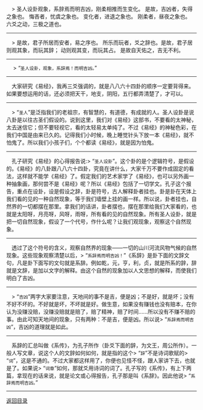 &emsp;> 圣人设卦观象，系辞焉而明吉凶，刚柔相推而生变化。 是故，吉凶者，失得之象也。 悔吝者，忧虞之象也。 变化者，进退之象也。 刚柔者，昼夜之象也。 六爻之动，三极之道也。
___
&emsp;> 是故，君子所居而安者，易之序也。 所乐而玩者，爻之辞也。是故，君子居则观其象，而玩其辞； 动则观其变，而玩其占。 是故自天佑之，吉无不利。
___
&emsp; > “``圣人设卦，观象，系辞焉！而明吉凶。``”
___
&emsp;大家研究《易经》，我再三爻强调的，就是八八六十四卦的顺序一定要背得来。如果要想运用的话，还必须把天干，地支，阴阳，五行都弄清楚了，才可以。
___
&emsp;> “``圣人``”是泛指我们的老祖宗，有智慧的，有道德，有成就的人。圣人设卦是说八卦是以往古圣们假设的。说到这里，我们对《易经》这部书，不要看的太神秘，太去迷信它；但不要轻视它，看的太轻易太单纯了。不过《易经》的神秘色彩，在我们中国是由来已久的。记得我们小时候，晚上睡觉针头下放一本《易经》，就不怕鬼了。所以我们小孩子们，个个都读《易经》，就是因为怕鬼。
___
&emsp;孔子研究《易经》的心得报告说:> “``圣人设卦``”。这个卦的是个逻辑符号，是假设的。《易经》的八卦跟八八六十四卦，究竟在讲什么，大家千万不要作成固定的看法，这样就不能学《易经》了。假定我们的艺术家学了《易经》，也可以另外画一种抽象画，那何尝不是《易经》呢？所以《易经》包括了一切学文。孔子这个报告，重点在设卦，设是假设之辞，卦是符号，古人解释卦者挂也。卦是卦在天体上我们看的见的一种自然现象，等于我们墙壁上挂的画一样。所以说，卦者挂也，自然界的一切都摆在那里。拿我们的话讲，卦者摆也，摆在那里给我们大家看的，也就是太阳呀，月亮呀，风呀，雨呀，所有看的见的自然现象。所有圣人设卦，就是把一切自然现象，假设了一个代号，作什么呢？让我们观现象，观察这个自然现象。
___
&emsp;透过了这个符号的含义，观察自然界的现象——一切的山川河流风物气候的自然现象。这些现象观察清楚以后，> “``系辞焉而明吉凶！``”《系辞》是卦下面的文辞文句，凡是卦下面写的文句就是系辞。例如乾，元，亨，利，贞，就是所系的辞，辞就是文辞，是加以文字的解释。由这个自然的现象加以人文思想的解释，而使我们明白了吉凶。
___
&emsp;> “``吉凶``”两字大家要注意，天地间的事不是吉，便是凶；不是好，就是坏；没有不好不坏的。不好就是坏，不坏就是好。做生意，如果没有赚钱也没有赔本，在你认为没赚没赔，没赚没赔就是赔了，赔了精神，赔了时间……所以没有不赚不赔的事。由此可知天地间的现象，只有两种：不是吉，便是凶。所以说> “``系辞焉而明吉凶``”，吉凶的道理就是如此。
___
&emsp;系辞的汇总叫做《系传》，为孔子所作（卦爻下面的辞，为文王，周公所作）。一般人写文章，说这个人的文辞如何如何，就是指的这个> “``辞``”不是诗词歌赋的> “``词``”，这是不通的。不过大家都这样用了，你便也见怪不怪，跟人家讲下去，也就是了。如果说> “``词章``”如何，那就爻用诗词的词了。孔子写的《系传》，有上下两篇，拿现在的话来说，就是论文或心得报告，孔子那是叫《系辞》。因此他说> “``系辞焉而明吉凶。``”
___
[返回目录](../../master/README.md#目录)
